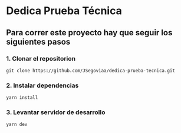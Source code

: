 # Dedica Prueba Técnica

## Para correr este proyecto hay que seguir los siguientes pasos

### 1. Clonar el repositorion

```
git clone https://github.com/JSegoviaa/dedica-prueba-tecnica.git
```

### 2. Instalar dependencias

```
yarn install
```

### 3. Levantar servidor de desarrollo

```
yarn dev
```
